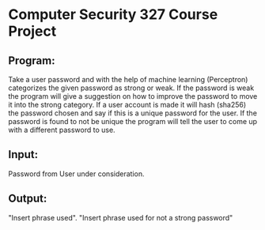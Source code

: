 # Computer Security 327 Course Project

## Program:
  Take a user password and with the help of machine learning (Perceptron) categorizes the given password as strong or weak. If the password is weak the program will give a suggestion on how to improve the password to move it into the strong category. If a user account is made it will hash (sha256) the password chosen and say if this is a unique password for the user. If the password is found to not be unique the program will tell the user to come up with a different password to use.
  

## Input:
  Password from User under consideration.
  
## Output: 
  "Insert phrase used". "Insert phrase used for not a strong password"
